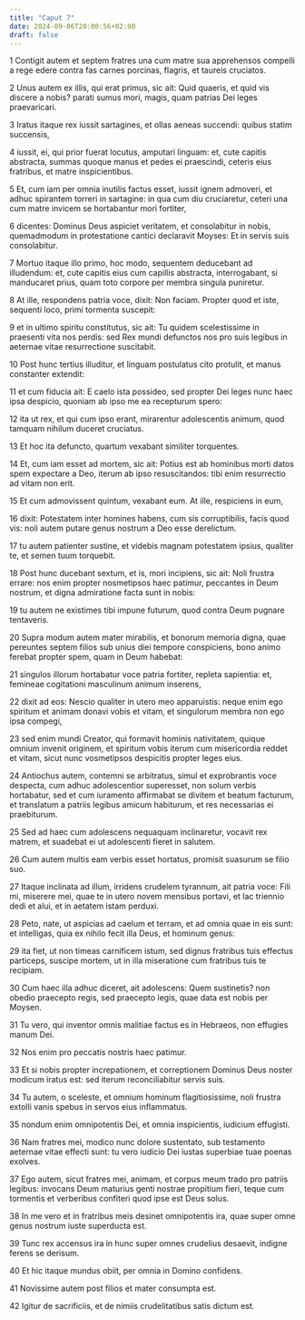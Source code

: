 ```yaml
---
title: "Caput 7"
date: 2024-09-06T20:00:56+02:00
draft: false
---
```



1 Contigit autem et septem fratres una cum matre sua apprehensos compelli a rege edere contra fas carnes porcinas, flagris, et taureis cruciatos.

2 Unus autem ex illis, qui erat primus, sic ait: Quid quaeris, et quid vis discere a nobis? parati sumus mori, magis, quam patrias Dei leges praevaricari.

3 Iratus itaque rex iussit sartagines, et ollas aeneas succendi: quibus statim succensis,

4 iussit, ei, qui prior fuerat locutus, amputari linguam: et, cute capitis abstracta, summas quoque manus et pedes ei praescindi, ceteris eius fratribus, et matre inspicientibus.

5 Et, cum iam per omnia inutilis factus esset, iussit ignem admoveri, et adhuc spirantem torreri in sartagine: in qua cum diu cruciaretur, ceteri una cum matre invicem se hortabantur mori fortiter,

6 dicentes: Dominus Deus aspiciet veritatem, et consolabitur in nobis, quemadmodum in protestatione cantici declaravit Moyses: Et in servis suis consolabitur.

7 Mortuo itaque illo primo, hoc modo, sequentem deducebant ad illudendum: et, cute capitis eius cum capillis abstracta, interrogabant, si manducaret prius, quam toto corpore per membra singula puniretur.

8 At ille, respondens patria voce, dixit: Non faciam. Propter quod et iste, sequenti loco, primi tormenta suscepit:

9 et in ultimo spiritu constitutus, sic ait: Tu quidem scelestissime in praesenti vita nos perdis: sed Rex mundi defunctos nos pro suis legibus in aeternae vitae resurrectione suscitabit.

10 Post hunc tertius illuditur, et linguam postulatus cito protulit, et manus constanter extendit:

11 et cum fiducia ait: E caelo ista possideo, sed propter Dei leges nunc haec ipsa despicio, quoniam ab ipso me ea recepturum spero:

12 ita ut rex, et qui cum ipso erant, mirarentur adolescentis animum, quod tamquam nihilum duceret cruciatus.

13 Et hoc ita defuncto, quartum vexabant similiter torquentes.

14 Et, cum iam esset ad mortem, sic ait: Potius est ab hominibus morti datos spem expectare a Deo, iterum ab ipso resuscitandos: tibi enim resurrectio ad vitam non erit.

15 Et cum admovissent quintum, vexabant eum. At ille, respiciens in eum,

16 dixit: Potestatem inter homines habens, cum sis corruptibilis, facis quod vis: noli autem putare genus nostrum a Deo esse derelictum.

17 tu autem patienter sustine, et videbis magnam potestatem ipsius, qualiter te, et semen tuum torquebit.

18 Post hunc ducebant sextum, et is, mori incipiens, sic ait: Noli frustra errare: nos enim propter nosmetipsos haec patimur, peccantes in Deum nostrum, et digna admiratione facta sunt in nobis:

19 tu autem ne existimes tibi impune futurum, quod contra Deum pugnare tentaveris.

20 Supra modum autem mater mirabilis, et bonorum memoria digna, quae pereuntes septem filios sub unius diei tempore conspiciens, bono animo ferebat propter spem, quam in Deum habebat:

21 singulos illorum hortabatur voce patria fortiter, repleta sapientia: et, femineae cogitationi masculinum animum inserens,

22 dixit ad eos: Nescio qualiter in utero meo apparuistis: neque enim ego spiritum et animam donavi vobis et vitam, et singulorum membra non ego ipsa compegi,

23 sed enim mundi Creator, qui formavit hominis nativitatem, quique omnium invenit originem, et spiritum vobis iterum cum misericordia reddet et vitam, sicut nunc vosmetipsos despicitis propter leges eius.

24 Antiochus autem, contemni se arbitratus, simul et exprobrantis voce despecta, cum adhuc adolescentior superesset, non solum verbis hortabatur, sed et cum iuramento affirmabat se divitem et beatum facturum, et translatum a patriis legibus amicum habiturum, et res necessarias ei praebiturum.

25 Sed ad haec cum adolescens nequaquam inclinaretur, vocavit rex matrem, et suadebat ei ut adolescenti fieret in salutem.

26 Cum autem multis eam verbis esset hortatus, promisit suasurum se filio suo.

27 Itaque inclinata ad illum, irridens crudelem tyrannum, ait patria voce: Fili mi, miserere mei, quae te in utero novem mensibus portavi, et lac triennio dedi et alui, et in aetatem istam perduxi.

28 Peto, nate, ut aspicias ad caelum et terram, et ad omnia quae in eis sunt: et intelligas, quia ex nihilo fecit illa Deus, et hominum genus:

29 ita fiet, ut non timeas carnificem istum, sed dignus fratribus tuis effectus particeps, suscipe mortem, ut in illa miseratione cum fratribus tuis te recipiam.

30 Cum haec illa adhuc diceret, ait adolescens: Quem sustinetis? non obedio praecepto regis, sed praecepto legis, quae data est nobis per Moysen.

31 Tu vero, qui inventor omnis malitiae factus es in Hebraeos, non effugies manum Dei.

32 Nos enim pro peccatis nostris haec patimur.

33 Et si nobis propter increpationem, et correptionem Dominus Deus noster modicum iratus est: sed iterum reconciliabitur servis suis.

34 Tu autem, o sceleste, et omnium hominum flagitiosissime, noli frustra extolli vanis spebus in servos eius inflammatus.

35 nondum enim omnipotentis Dei, et omnia inspicientis, iudicium effugisti.

36 Nam fratres mei, modico nunc dolore sustentato, sub testamento aeternae vitae effecti sunt: tu vero iudicio Dei iustas superbiae tuae poenas exolves.

37 Ego autem, sicut fratres mei, animam, et corpus meum trado pro patriis legibus: invocans Deum maturius genti nostrae propitium fieri, teque cum tormentis et verberibus confiteri quod ipse est Deus solus.

38 In me vero et in fratribus meis desinet omnipotentis ira, quae super omne genus nostrum iuste superducta est.

39 Tunc rex accensus ira in hunc super omnes crudelius desaevit, indigne ferens se derisum.

40 Et hic itaque mundus obiit, per omnia in Domino confidens.

41 Novissime autem post filios et mater consumpta est.

42 Igitur de sacrificiis, et de nimiis crudelitatibus satis dictum est.

